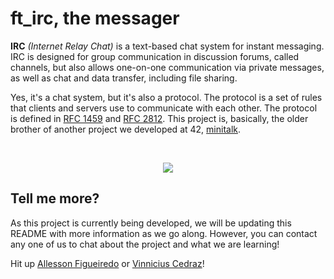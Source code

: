 # ft_irc, the messager

**IRC** *(Internet Relay Chat)* is a text-based chat system for instant messaging. IRC is designed for group communication in discussion forums, called channels, but also allows one-on-one communication via private messages, as well as chat and data transfer, including file sharing.

Yes, it's a chat system, but it's also a protocol. The protocol is a set of rules that clients and servers use to communicate with each other. The protocol is defined in [RFC 1459](https://tools.ietf.org/html/rfc1459) and [RFC 2812](https://tools.ietf.org/html/rfc2812). This project is, basically, the older brother of another project we developed at 42, [minitalk](https://github.com/jlbernardo/minitalk).

<br>
<p align="center">
  <img src="https://github.com/user-attachments/assets/6a42f320-c8a6-4be5-a1b4-93efb3d0aff6"/>
</p>

## Tell me more?
As this project is currently being developed, we will be updating this README with more information as we go along. However, you can contact any one of us to chat about the project and what we are learning!

Hit up [Allesson Figueiredo](https://github.com/allfigueiredodev) or [Vinnicius Cedraz](https://github.com/Vinni-Cedraz)!

